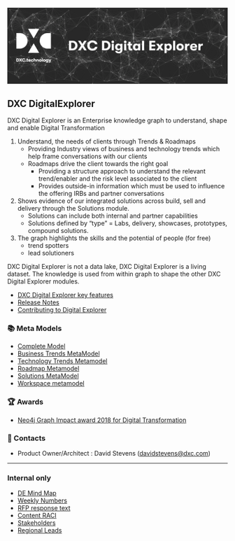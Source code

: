 ![banner](images/banner.png)

## DXC DigitalExplorer 

DXC Digital Explorer is an Enterprise knowledge graph to understand, shape and enable Digital Transformation
1.	Understand, the needs of  clients through Trends & Roadmaps
    - Providing Industry views of business and technology trends which help frame conversations with our clients
    - Roadmaps drive the client towards the right goal
        - Providing a structure approach to understand the relevant trend/enabler and the risk level associated to the client
        - Provides outside-in information which must be used to influence the offering IRBs and partner conversations
2.	Shows evidence of our integrated solutions across build, sell and delivery through the Solutions module.
    - Solutions can include both internal and partner capabilities
    - Solutions defined by “type” = Labs, delivery, showcases, prototypes, compound solutions.
3.	The graph highlights the skills and the potential of people (for free)
    - trend spotters
    - lead solutioners

DXC Digital Explorer is not a data lake, DXC Digital Explorer is a living dataset.  The knowledge is used from within graph to shape the other DXC Digital Explorer modules. 

* [DXC Digital Explorer key features](https://github.com/dxc-technology/dxc-digitalexplorer/blob/master/deFeatures.md)
* [Release Notes](https://github.com/dxc-technology/dxc-digitalexplorer/blob/master/ReleaseNotes)
* [Contributing to Digital Explorer](https://github.com/dxc-technology/dxc-digitalexplorer/blob/master/contributing.md)

### :books: Meta Models
* [Complete Model](https://github.com/dxc-technology/dxc-digitalexplorer/blob/master/MetaModels/completeModel.md)
* [Business Trends MetaModel](https://github.com/dxc-technology/dxc-digitalexplorer/blob/master/MetaModels/BusinessTrendMetaModel.md)
* [Technology Trends Metamodel](https://github.com/dxc-technology/dxc-digitalexplorer/blob/master/MetaModels/TechnologyTrendMetaModel.md)
* [Roadmap Metamodel](https://github.com/dxc-technology/dxc-digitalexplorer/blob/master/MetaModels/RoadmapMetaModel.md)
* [Solutions MetaModel](https://github.com/dxc-technology/dxc-digitalexplorer/blob/master/MetaModels/SolutionMetaModel.md)
* [Workspace metamodel](https://github.com/dxc-technology/dxc-digitalexplorer/blob/master/MetaModels/WorkspaceMetaModel.md)

### :trophy: Awards
* [Neo4j Graph Impact award 2018 for Digital Transformation](https://neo4j.com/news/2018-graphie-award-winners/)

### :busts_in_silhouette: Contacts

* Product Owner/Architect : David Stevens (davidstevens@dxc.com)

---

### Internal only

* [DE Mind Map](internalContent/deMindMap.md)
* [Weekly Numbers](internalContent/WeeklyNumbers.md)
* [RFP response text](internalContent/rfp_DigitalExplorer_response.md)
* [Content RACI](internalContent/ContentRACI.md)
* [Stakeholders](internalContent/Stakeholders.md)
* [Regional Leads](internalContent/regionalLeads.md)
